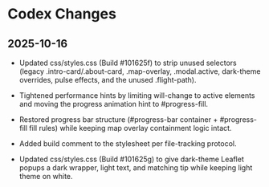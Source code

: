 # Codex Changes

## 2025-10-16
- Updated css/styles.css (Build #101625f) to strip unused selectors (legacy .intro-card/.about-card, .map-overlay, .modal.active, dark-theme overrides, pulse effects, and the unused .flight-path).
- Tightened performance hints by limiting will-change to active elements and moving the progress animation hint to #progress-fill.
- Restored progress bar structure (#progress-bar container + #progress-fill fill rules) while keeping map overlay containment logic intact.
- Added build comment to the stylesheet per file-tracking protocol.

- Updated css/styles.css (Build #101625g) to give dark-theme Leaflet popups a dark wrapper, light text, and matching tip while keeping light theme on white.
